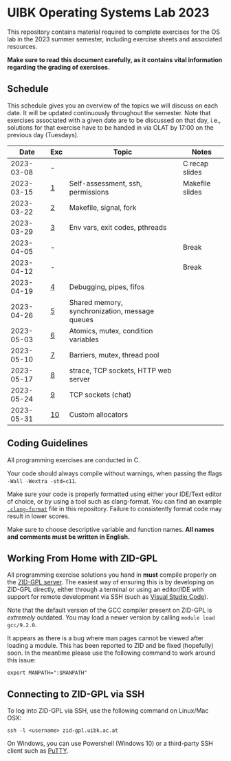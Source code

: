 # UIBK Operating Systems Lab 2023

This repository contains material required to complete exercises for the OS lab in the 2023 summer semester, including exercise sheets and associated resources.

**Make sure to read this document carefully, as it contains vital information regarding the grading of exercises.**

## Schedule

This schedule gives you an overview of the topics we will discuss on each date. It will be updated continuously throughout the semester.
Note that exercises associated with a given date are to be discussed on that day, i.e., solutions for that exercise have to be handed in via OLAT by 17:00 on the previous day (Tuesdays).

| Date       | Exc              | Topic                                                 | Notes               |
| ---------- | ---------------- | -------------------------------------                 | ------------------- |
| 2023-03-08 | -                |                                                       | C recap slides    |
| 2023-03-15 | [1](exercise01/) | Self-assessment, ssh, permissions                     | Makefile slides   |
| 2023-03-22 | [2](exercise02/) | Makefile, signal, fork                                |                   |
| 2023-03-29 | [3](exercise03/) | Env vars, exit codes, pthreads                        |                   |
| 2023-04-05 | -                |                                                       | Break             |
| 2023-04-12 | -                |                                                       | Break             |
| 2023-04-19 | [4](exercise04/) | Debugging, pipes, fifos                               |                   |
| 2023-04-26 | [5](exercise05/) | Shared memory, synchronization, message queues        |                   |
| 2023-05-03 | [6](exercise06/) | Atomics, mutex, condition variables                   |                   |
| 2023-05-10 | [7](exercise07/) | Barriers, mutex, thread pool                          |                   |
| 2023-05-17 | [8](exercise08/) | strace, TCP sockets, HTTP web server                  |                   |
| 2023-05-24 | [9](exercise09/) | TCP sockets (chat)                                    |                   |
| 2023-05-31 | [10](exercise10/)| Custom allocators                                     |                   |

## Coding Guidelines

All programming exercises are conducted in C.

Your code should always compile without warnings, when passing the flags `-Wall -Wextra -std=c11`.

Make sure your code is properly formatted using either your IDE/Text editor of choice, or by using a tool such as clang-format.
You can find an example [`.clang-format`](.clang-format) file in this repository.
Failure to consistently format code may result in lower scores.

Make sure to choose descriptive variable and function names.
**All names and comments must be written in English.**

## Working From Home with ZID-GPL

All programming exercise solutions you hand in **must** compile properly on the [ZID-GPL server](https://www.uibk.ac.at/zid/systeme/linux/lpccs_4/benutzeranleitung_zid-gpl.html).
The easiest way of ensuring this is by developing on ZID-GPL directly, either through a terminal or using an editor/IDE with support for remote development via SSH (such as [Visual Studio Code](https://code.visualstudio.com/docs/remote/ssh)).

Note that the default version of the GCC compiler present on ZID-GPL is _extremely_ outdated.
You may load a newer version by calling `module load gcc/9.2.0`.

It appears as there is a bug where man pages cannot be viewed after loading a module.
This has been reported to ZID and be fixed (hopefully) soon.
In the meantime please use the following command to work around this issue:

`export MANPATH=":$MANPATH"`

## Connecting to ZID-GPL via SSH

To log into ZID-GPL via SSH, use the following command on Linux/Mac OSX:

`ssh -l <username> zid-gpl.uibk.ac.at`

On Windows, you can use Powershell (Windows 10) or a third-party SSH client
such as [PuTTY](https://www.putty.org/).
